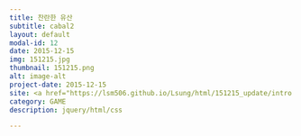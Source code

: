 ```yaml
---
title: 찬란한 유산
subtitle: cabal2
layout: default
modal-id: 12
date: 2015-12-15
img: 151215.jpg
thumbnail: 151215.png
alt: image-alt
project-date: 2015-12-15
site: <a href="https://lsm506.github.io/Lsung/html/151215_update/intro.html/" target="_blank">Go</a>
category: GAME
description: jquery/html/css

---
```

